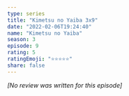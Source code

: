 ```yaml
---
type: series
title: "Kimetsu no Yaiba 3x9"
date: "2022-02-06T19:24:40"
name: "Kimetsu no Yaiba"
season: 3
episode: 9
rating: 5
ratingEmoji: "⭐️⭐️⭐️⭐️⭐️"
share: false
---
```


*[No review was written for this episode]*
